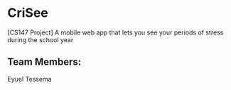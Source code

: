 CriSee
======

[CS147 Project] A mobile web app that lets you see your periods of stress during the school year

Team Members:
-------------
Eyuel Tessema
